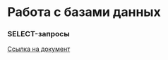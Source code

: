 #  Работа с базами данных

### SELECT-запросы
[Ссылка на документ](https://docs.google.com/spreadsheets/d/1jXDXGY_FT1ppcMhr_6NrVzOy4N8TtnQQMI3pDCOdHSs/edit?gid=0#gid=0)
